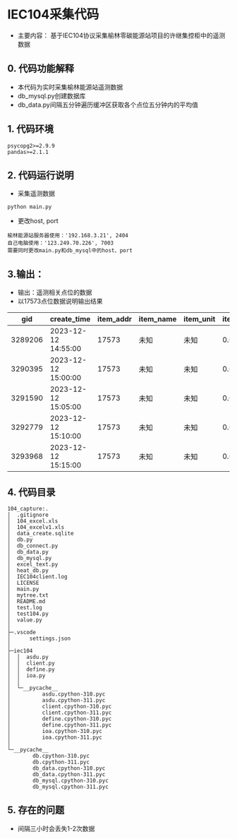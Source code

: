 ﻿# **IEC104采集代码**
- 主要内容： 基于IEC104协议采集榆林零碳能源站项目的许继集控柜中的遥测数据


## **0. 代码功能解释**
- 本代码为实时采集榆林能源站遥测数据
- db_mysql.py创建数据库
- db_data.py间隔五分钟遍历缓冲区获取各个点位五分钟内的平均值

## **1. 代码环境**
 
```
psycopg2>=2.9.9
pandas>=2.1.1
```

## **2. 代码运行说明**
- 采集遥测数据   
```
python main.py
```   
- 更改host, port
```
榆林能源站服务器使用：'192.168.3.21', 2404
自己电脑使用：'123.249.70.226', 7003
需要同时更改main.py和db_mysql中的host、port
```



## **3.输出**：
- 输出：遥测相关点位的数据
- 以17573点位数据说明输出结果

|  gid  |create\_time| item\_addr | item\_name| item\_unit| item\_val |
| ----- |------------|------------|-----------|-----------|-----------|
| 3289206  | 2023-12-12 14:55:00 | 17573 | 未知 | 未知 | 0.0  | 
| 3290395  | 2023-12-12 15:00:00 | 17573 | 未知 | 未知 | 0.0  | 
| 3291590  | 2023-12-12 15:05:00 | 17573 | 未知 | 未知 | 0.0  | 
| 3292779  | 2023-12-12 15:10:00 | 17573 | 未知 | 未知 | 0.0  | 
| 3293968  | 2023-12-12 15:15:00 | 17573 | 未知 | 未知 | 0.0  | 

## **4. 代码目录**

```
104_capture:.
│  .gitignore
│  104_excel.xls
│  104_excelv1.xls
│  data_create.sqlite
│  db.py
│  db_connect.py
│  db_data.py
│  db_mysql.py
│  excel_text.py
│  heat_db.py
│  IEC104client.log
│  LICENSE
│  main.py
│  mytree.txt
│  README.md
│  test.log
│  test104.py
│  value.py
│  
├─.vscode
│      settings.json
│      
├─iec104
│  │  asdu.py
│  │  client.py
│  │  define.py
│  │  ioa.py
│  │  
│  └─__pycache__
│          asdu.cpython-310.pyc
│          asdu.cpython-311.pyc
│          client.cpython-310.pyc
│          client.cpython-311.pyc
│          define.cpython-310.pyc
│          define.cpython-311.pyc
│          ioa.cpython-310.pyc
│          ioa.cpython-311.pyc
│          
└─__pycache__
        db.cpython-310.pyc
        db.cpython-311.pyc
        db_data.cpython-310.pyc
        db_data.cpython-311.pyc
        db_mysql.cpython-310.pyc
        db_mysql.cpython-311.pyc
```


## **5. 存在的问题**
- 间隔三小时会丢失1-2次数据

